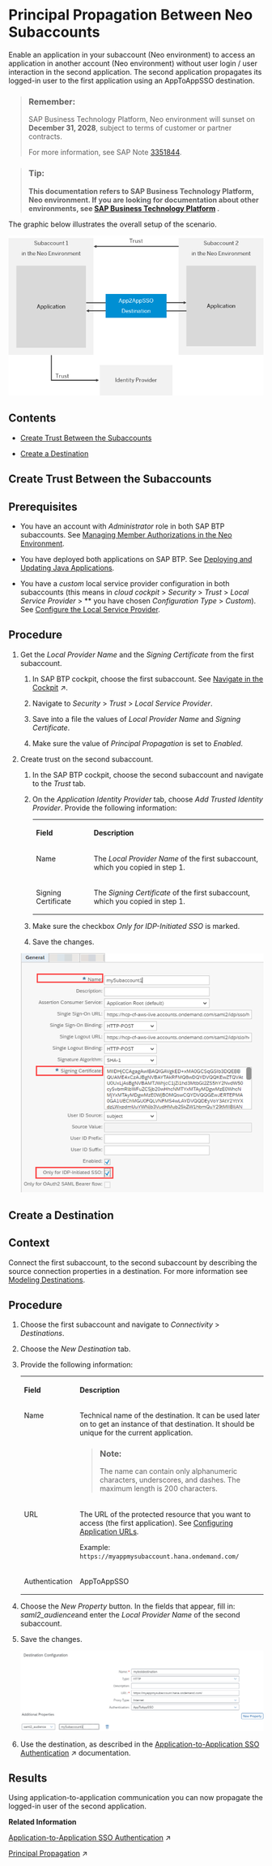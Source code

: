 <!-- loio038c9de27e5c4867a3f13cda9e8c0823 -->

# Principal Propagation Between Neo Subaccounts

Enable an application in your subaccount \(Neo environment\) to access an application in another account \(Neo environment\) without user login / user interaction in the second application. The second application propagates its logged-in user to the first application using an AppToAppSSO destination.

> ### Remember:  
> SAP Business Technology Platform, Neo environment will sunset on **December 31, 2028**, subject to terms of customer or partner contracts.
> 
> For more information, see SAP Note [3351844](https://me.sap.com/notes/3351844).

> ### Tip:  
> **This documentation refers to SAP Business Technology Platform, Neo environment. If you are looking for documentation about other environments, see [SAP Business Technology Platform](https://help.sap.com/docs/btp/sap-business-technology-platform/sap-business-technology-platform?version=Cloud) .**



The graphic below illustrates the overall setup of the scenario.

![](images/Principal_Propagation_between_Neo_Subaccounts_51770f6.png)



## Contents

-   [Create Trust Between the Subaccounts](principal-propagation-between-neo-subaccounts-038c9de.md#loio059e603255fe4769bfa784701d63f7f1)

-   [Create a Destination](principal-propagation-between-neo-subaccounts-038c9de.md#loio0ed1d761ca8e4fc396189d8605dcd6bc)


<a name="loio059e603255fe4769bfa784701d63f7f1"/>

<!-- loio059e603255fe4769bfa784701d63f7f1 -->

## Create Trust Between the Subaccounts



<a name="loio059e603255fe4769bfa784701d63f7f1__prereq_tdl_tv5_41b"/>

## Prerequisites

-   You have an account with *Administrator* role in both SAP BTP subaccounts. See [Managing Member Authorizations in the Neo Environment](../50-administration-and-ops-neo/managing-member-authorizations-in-the-neo-environment-a1ab5c4.md).

-   You have deployed both applications on SAP BTP. See [Deploying and Updating Java Applications](../30-development-neo/deploying-and-updating-java-applications-e5dfbc6.md).
-   You have a *custom* local service provider configuration in both subaccounts \(this means in *cloud cockpit* \> *Security* \> *Trust* \> *Local Service Provider* \> ** you have chosen *Configuration Type* \> *Custom*\). See [Configure the Local Service Provider](application-identity-provider-dc61853.md#loiodcdfe339f94947bc96508daa686cc56d).



## Procedure

1.  Get the *Local Provider Name* and the *Signing Certificate* from the first subaccount.

    1.  In SAP BTP cockpit, choose the first subaccount. See [Navigate in the Cockpit](https://help.sap.com/viewer/65de2977205c403bbc107264b8eccf4b/Cloud/en-US/0874895f1f78459f9517da55a11ffebd.html "Learn how to navigate to your global accounts, directories, and subaccounts in the SAP BTP cockpit.") :arrow_upper_right:.

    2.  Navigate to *Security* \> *Trust* \> *Local Service Provider*.

    3.  Save into a file the values of *Local Provider Name* and *Signing Certificate*.

    4.  Make sure the value of *Principal Propagation* is set to *Enabled*.


2.  Create trust on the second subaccount.

    1.  In the SAP BTP cockpit, choose the second subaccount and navigate to the *Trust* tab.

    2.  On the *Application Identity Provider* tab, choose *Add Trusted Identity Provider*. Provide the following information:


        <table>
        <tr>
        <th valign="top">

        Field
        
        </th>
        <th valign="top">

        Description
        
        </th>
        </tr>
        <tr>
        <td valign="top">
        
        Name
        
        </td>
        <td valign="top">
        
        The *Local Provider Name* of the first subaccount, which you copied in step 1.
        
        </td>
        </tr>
        <tr>
        <td valign="top">
        
        Signing Certificate
        
        </td>
        <td valign="top">
        
        The *Signing Certificate* of the first subaccount, which you copied in step 1.
        
        </td>
        </tr>
        </table>
        
    3.  Make sure the checkbox *Only for IDP-Initiated SSO* is marked.

    4.  Save the changes.


    ![](images/screenshot2_edited_866a0f5.png)


<a name="loio0ed1d761ca8e4fc396189d8605dcd6bc"/>

<!-- loio0ed1d761ca8e4fc396189d8605dcd6bc -->

## Create a Destination



<a name="loio0ed1d761ca8e4fc396189d8605dcd6bc__context_d1h_yyv_m1b"/>

## Context

Connect the first subaccount, to the second subaccount by describing the source connection properties in a destination. For more information see [Modeling Destinations](../30-development-neo/modeling-destinations-37bddb4.md).



## Procedure

1.  Choose the first subaccount and navigate to *Connectivity* \> *Destinations*.

2.  Choose the *New Destination* tab.

3.  Provide the following information:


    <table>
    <tr>
    <th valign="top">

    Field
    
    </th>
    <th valign="top">

    Description
    
    </th>
    </tr>
    <tr>
    <td valign="top">
    
    Name
    
    </td>
    <td valign="top">
    
    Technical name of the destination. It can be used later on to get an instance of that destination. It should be unique for the current application.

    > ### Note:  
    > The name can contain only alphanumeric characters, underscores, and dashes. The maximum length is 200 characters.


    
    </td>
    </tr>
    <tr>
    <td valign="top">
    
    URL
    
    </td>
    <td valign="top">
    
    The URL of the protected resource that you want to access \(the first application\). See [Configuring Application URLs](../50-administration-and-ops-neo/configuring-application-urls-7ceeaa5.md).

    Example: `https://myappmysubaccount.hana.ondemand.com/`
    
    </td>
    </tr>
    <tr>
    <td valign="top">
    
    Authentication
    
    </td>
    <td valign="top">
    
    AppToAppSSO
    
    </td>
    </tr>
    </table>
    
4.  Choose the *New Property* button. In the fields that appear, fill in: *saml2\_audience*and enter the *Local Provider Name* of the second subaccount.

5.  Save the changes.

    ![](images/screenshot_3_edited_643213e.png)

6.  Use the destination, as described in the [Application-to-Application SSO Authentication](https://help.sap.com/viewer/b865ed651e414196b39f8922db2122c7/Cloud/en-US/e022a5eebaec4dbbabef7f5d60e13dd4.html "") :arrow_upper_right: documentation.




<a name="loio0ed1d761ca8e4fc396189d8605dcd6bc__result_l2k_nv1_p1b"/>

## Results

Using application-to-application communication you can now propagate the logged-in user of the second application.

**Related Information**  


[Application-to-Application SSO Authentication](https://help.sap.com/viewer/b865ed651e414196b39f8922db2122c7/Cloud/en-US/e022a5eebaec4dbbabef7f5d60e13dd4.html "") :arrow_upper_right:

[Principal Propagation](https://help.sap.com/viewer/b865ed651e414196b39f8922db2122c7/Cloud/en-US/d4d3e1e9b2dd44318b49a4812cd51383.html "Forward the identity of cloud users to an on-premise system to enable single sign-on (Neo environment).") :arrow_upper_right:

